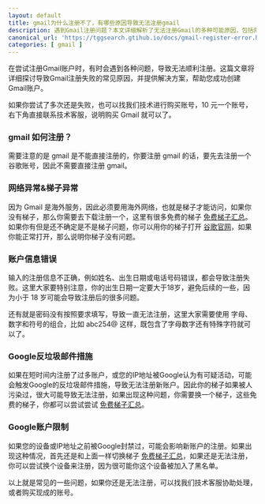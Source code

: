 ```yaml
---
layout: default
title: gmail为什么注册不了，有哪些原因导致无法注册gmail
description: 遇到Gmail注册问题？本文详细解析了无法注册Gmail的多种可能原因，包括网络连接问题、账户信息错误、地区限制及Google的反垃圾邮件措施等。提供实用的解决方案，帮助您顺利完成Gmail注册。
canonical_url: 'https://tggsearch.gtihub.io/docs/gmail-register-error.html'
categories: [ gmail ]
---
```

在尝试注册Gmail账户时，有时会遇到各种问题，导致无法顺利注册。这篇文章将详细探讨导致Gmail注册失败的常见原因，并提供解决方案，帮助您成功创建Gmail账户。

<p class="red-text-word">
如果你尝试了多次还是失败，也可以找我们技术进行购买账号，10 元一个账号，右下角直接联系技术客服，说明购买 Gmail 就可以了。
</p>

### gmail 如何注册？
需要注意的是 gmail 是不能直接注册的，你要注册 gmail 的话，要先去注册一个谷歌账号，因此不需要直接注册 gmail。

### 网络异常&梯子异常
因为 Gmail 是海外服务，因此必须要用海外网络，也就是梯子才能访问，如果你没有梯子，那么你需要去下载注册一个，这里有很多免费的梯子 [免费梯子汇总](./vpn-kl.html)。如果你有但是还不确定是不是梯子问题，你可以用你的梯子打开 [谷歌官网](./302.html?target=https://www.google.com)，如果你能正常打开，那么说明你梯子没有问题。

### 账户信息错误
输入的注册信息不正确，例如姓名、出生日期或电话号码错误，都会导致注册失败。这里大家要特别注意，你的出生日期一定要大于18岁，避免后续的一些，因为小于 18 岁可能会导致注册后的很多问题。

还有就是密码没有按照要求填写，导致一直无法注册，这里大家需要使用 字母、数字和符号的组合，比如 abc254@ 这样，既包含了字母数字还有特殊字符就可以了。

### Google反垃圾邮件措施
如果在短时间内注册了过多账户，或您的IP地址被Google认为有可疑活动，可能会触发Google的反垃圾邮件措施，导致无法注册新账户。因此你的梯子如果被人污染过，很大可能导致无法注册，如果出现这种问题，你需要换一个梯子，这些免费的梯子，你都可以尝试尝试 [免费梯子汇总](./vpn-kl.html)。

### Google账户限制
如果您的设备或IP地址之前被Google封禁过，可能会影响新账户的注册。如果出现这种情况，首先还是和上面一样切换梯子 [免费梯子汇总](./vpn-kl.html)，如果还是无法注册，你可以尝试换个设备来注册，因为很可能你这个设备被加入了黑名单。

以上就是常见的一些问题，如果你还是无法注册，可以找我们技术客服协助处理，或者购买现成的账号。
